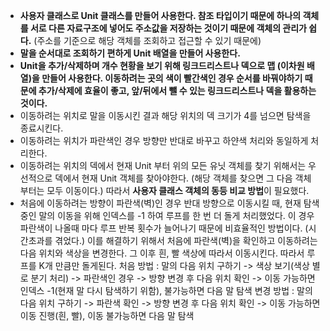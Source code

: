 - **사용자 클래스로 Unit 클래스를 만들어 사용한다. 참조 타입이기 때문에 하나의 객체를 서로 다른 자료구조에 넣어도 주소값을 저장하는 것이기 때문에 객체의 관리가 쉽다.** (주소를 기준으로 해당 객체를 조회하고 접근할 수 있기 때문에)
- **말을 순서대로 조회하기 편하게 Unit 배열을 만들어 사용한다.**
- **Unit을 추가/삭제하며 개수 현황을 보기 위해 링크드리스트나 덱으로 맵 (이차원 배열)을 만들어 사용한다. 이동하려는 곳의 색이 빨간색인 경우 순서를 바꿔야하기 때문에 추가/삭제에 효율이 좋고, 앞/뒤에서 뺄 수 있는 링크드리스트나 덱을 활용하는 것이다.**
- 이동하려는 위치로 말을 이동시킨 결과 해당 위치의 덱 크기가 4를 넘으면 탐색을 종료시킨다.
- 이동하려는 위치가 파란색인 경우 방향만 반대로 바꾸고 하얀색 처리와 동일하게 처리한다.
- 이동하려는 위치의 덱에서 현재 Unit 부터 위의 모든 유닛 객체를 찾기 위해서는 우선적으로 덱에서 현재 Unit 객체를 찾아야한다. (해당 객체를 찾으면 그 다음 객체 부터는 모두 이동이다.) 따라서 **사용자 클래스 객체의 동등 비교 방법**이 필요했다.
- 처음에 이동하려는 방향이 파란색(벽)인 경우 반대 방향으로 이동시킬 때, 현재 탐색 중인 말의 이동을 위해 인덱스를 -1 하여 루프를 한 번 더 돌게 처리했었다. 이 경우 파란색이 나올때 마다 루프 반복 횟수가 늘어나기 때문에 비효율적인 방법이다. (시간초과를 겪었다.)
  이를 해결하기 위해서 처음에 파란색(벽)을 확인하고 이동하려는 다음 위치와 색상을 변경한다. 그 이후 흰, 빨 색상에 따라서 이동시킨다. 따라서 루프를 K개 만큼만 돌게된다.
  처음 방법 : 말의 다음 위치 구하기 -> 색상 보기(색상 별로 분기 처리) -> 파란색인 경우 -> 방향 변경 후 다음 위치 확인 -> 이동 가능하면 인덱스 -1(현재 말 다시 탐색하기 위함), 불가능하면 다음 말 탐색
  변경 방법 : 말의 다음 위치 구하기 -> 파란색 확인 -> 방향 변경 후 다음 위치 확인 -> 이동 가능하면 이동 진행(흰, 빨), 이동 불가능하면 다음 말 탐색

